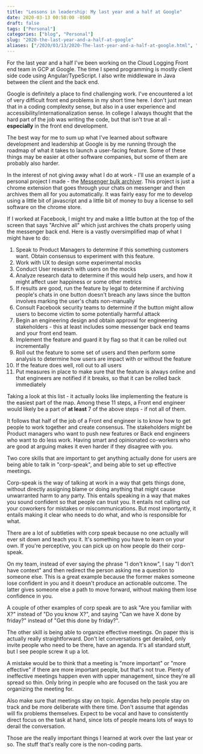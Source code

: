 ```yaml
---
title: "Lessons in leadership: My last year and a half at Google"
date: 2020-03-13 00:58:00 -0500
draft: false
tags: ["Personal"]
categories: ["blog", "Personal"]
slug: "2020-the-last-year-and-a-half-at-google"
aliases: ["/2020/03/13/2020-The-last-year-and-a-half-at-google.html", "/2020/03/13/2020-The-last-year-and-a-half-at-google/"]
---
```


For the last year and a half I've been working on the Cloud Logging Front end team in GCP at Google. The time I spend programming is mostly client side code using Angular/TypeScript. I also write middleware in Java between the client and the back end.

Google is definitely a place to find challenging work. I've encountered a lot of very difficult front end problems in my short time here. I don't just mean that in a coding complexity sense, but also in a user experience and accessibility/internationalization sense. In college I always thought that the hard part of the job was writing the code, but that isn't true at all - __especially__ in the front end development.

The best way for me to sum up what I've learned about software development and leadership at Google is by me running through the roadmap of what it takes to launch a user-facing feature. Some of these things may be easier at other software companies, but some of them are probably also harder.

In the interest of not giving away what I do at work - I'll use an example of a personal project I made - the [Messenger bulk archiver](https://github.com/Hkattelu/Messenger-Bulk-Archiver). This project is just a chrome extension that goes through your chats on messenger and then archives them all for you automatically. It was fairly easy for me to develop using a little bit of javascript and a little bit of money to buy a license to sell software on the chrome store.

If I worked at Facebook, I might try and make a little button at the top of the screen that says "Archive all" which just archives the chats properly using the messenger back end. Here is a vastly oversimplified map of what I might have to do:

1. Speak to Product Managers to determine if this something customers want. Obtain consensus to experiment with this feature.
2. Work with UX to design some experimental mocks
3. Conduct User research with users on the mocks
4. Analyze research data to determine if this would help users, and how it might affect user happiness or some other metrics
5. If results are good, run the feature by legal to determine if archiving people's chats in one button doesn't breach any laws since the button involves marking the user's chats non-manually
6. Consult Facebook security teams to determine if the button might allow users to become victim to some potentially harmful attack
7. Begin an engineering design and obtain approval for engineering stakeholders - this at least includes some messenger back end teams and your front end team.
8. Implement the feature and guard it by flag so that it can be rolled out incrementally
9. Roll out the feature to some set of users and then perform some analysis to determine how users are impact with or without the feature
10. If the feature does well, roll out to all users
11. Put measures in place to make sure that the feature is always online and that engineers are notified if it breaks, so that it can be rolled back immediately

Taking a look at this list - it actually looks like implementing the feature is the easiest part of the map.  Among these 11 steps, a Front end engineer would likely be a part of __at least__ 7 of the above steps - if not all of them. 

It follows that half of the job of a Front end engineer is to know how to get people to work together and create consensus. The stakeholders might be Product managers who want to push new features or Back end engineers who want to do less work. Having smart and opinionated co-workers who are good at arguing makes it even harder if they disagree with you.

Two core skills that are important to get anything actually done for users are being able to talk in "corp-speak", and being able to set up effective meetings.

Corp-speak is the way of talking at work in a way that gets things done, without directly assigning blame or doing anything that might cause unwarranted harm to any party. This entails speaking in a way that makes you sound confident so that people can trust you. It entails not calling out your coworkers for mistakes or miscommunications. But most importantly, it entails making it clear who needs to do what, and who is responsible for what.

There are a lot of subtleties with corp speak because no one actually will ever sit down and teach you it. It's something you have to learn on your own. If you're perceptive, you can pick up on how people do their corp-speak.

On my team, instead of ever saying the phrase "I don't know", I say "I don't have context" and then redirect the person asking me a question to someone else. This is a great example because the former makes someone lose confident in you and it doesn't produce an actionable outcome. The latter gives someone else a path to move forward, without making them lose confidence in you.

A couple of other examples of corp speak are to ask "Are you familiar with X?" instead of "Do you know X?", and saying "Can we have X done by friday?" instead of "Get this done by friday?".

The other skill is being able to organize effective meetings. On paper this is actually really straightforward. Don't let conversations get derailed, only invite people who need to be there, have an agenda. It's all standard stuff, but I see people screw it up a lot.

A mistake would be to think that a meeting is "more important" or "more effective" if there are more important people, but that's not true. Plenty of ineffective meetings happen even with upper management, since they're all spread so thin. Only bring in people who are focused on the task you are organizing the meeting for.

Also make sure that meetings stay on topic. Agendas help people stay on track and be more deliberate with there time. Don't assume that agendas will fix problems themselves. Expect to be vocal and have to consistently direct focus on the task at hand, since lots of people means lots of ways to derail the conversation.

Those are the really important things I learned at work over the last year or so. The stuff that's really core is the non-coding parts.
